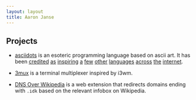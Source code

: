 ```yaml
---
layout: layout
title: Aaron Janse
---
```


## Projects

- [asciidots](https://ajanse.me/asciidots) is an esoteric programming language based on ascii art. It has been [credited](https://esolangs.org/wiki/BrainDots) [as](https://esolangs.org/wiki/Dotlang) [inspiring](https://www.media.mit.edu/projects/2d-an-exploration-of-drawing-as-programming-language-featuring-ideas-from-lambda-calculus/overview/) [a](https://esolangs.org/wiki/Backrooms) [few](https://esolangs.org/wiki/LaserFuck) [other](https://esolangs.org/wiki/Dot%27s) [languages](https://esolangs.org/wiki/Nightmare) [across](https://esolangs.org/wiki/Electra) [the](https://github.com/UnaryPlus/multifunge) [internet](https://github.com/Gunngg/beat).

- [3mux](https://github.com/aaronjanse/3mux) is a terminal multiplexer inspired by i3wm.

- [DNS Over Wikipedia](https://github.com/aaronjanse/dns-over-wikipedia) is a web extension that redirects domains ending with `.idk` based on the relevant infobox on Wikipedia.

<!-- ## Posts

<div class="content">
  <div class="related">
    <ul>
      {% for post in site.posts %}
      <li>
	<span class="post-date">{{ post.date | date: "%Y-%m-%d" }}</span> <a href="{{ post.url }}">{{ post.title }}</a>
      </li>
      {% endfor %}
    </ul>
  </div>
</div> -->
